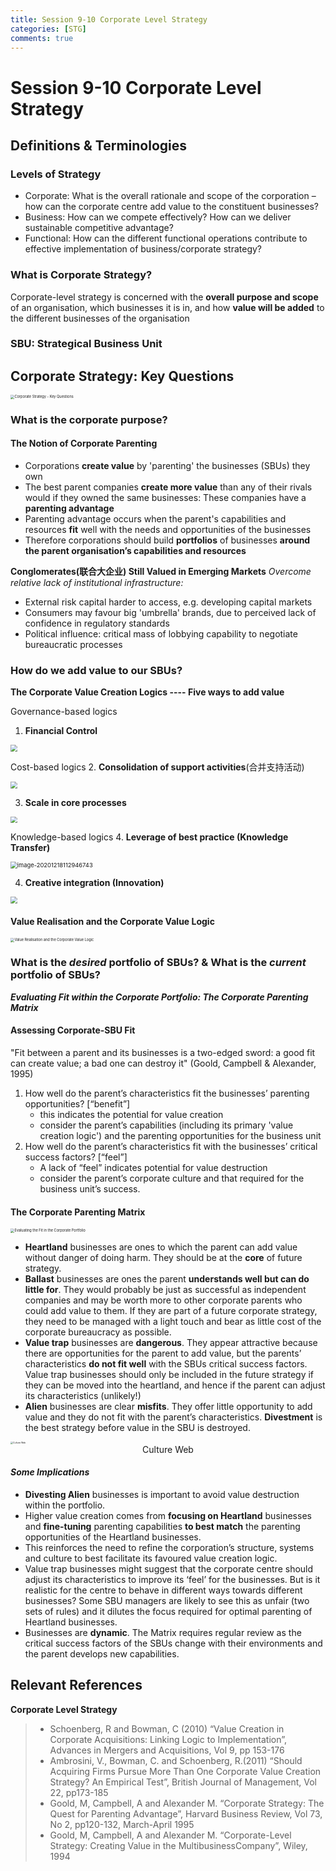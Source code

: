 ```yaml
---
title: Session 9-10 Corporate Level Strategy
categories: [STG]
comments: true
---
```

# Session 9-10 Corporate Level Strategy

## Definitions & Terminologies

### Levels of Strategy
- Corporate:
	What is the overall rationale and scope of the corporation – how can the corporate centre add value to the constituent businesses?
- Business:
	How can we compete effectively? 
	How can we deliver sustainable competitive advantage?
- Functional:
	How can the different functional operations contribute to effective implementation of business/corporate strategy?
	
### What is Corporate Strategy?
Corporate-level strategy is concerned with the **overall purpose and scope** of an organisation, which businesses it is in, and how **value will be added** to the different businesses of the organisation

### SBU: Strategical Business Unit

## Corporate Strategy: Key Questions

<img src="/assets/img/Pic_STG/Corporate Strategy - Key Questions.png" alt="Corporate Strategy - Key Questions" style="zoom:40%;" />

### What is the corporate purpose?
#### The Notion of Corporate Parenting
- Corporations **create value** by 'parenting' the businesses (SBUs) they own
- The best parent companies **create more value** than any of their rivals would if they owned the same businesses: These companies have a **parenting advantage**
- Parenting advantage occurs when the parent's capabilities and resources **fit** well with the needs and opportunities of the businesses
- Therefore corporations should build **portfolios** of businesses **around the parent organisation’s capabilities and resources**

**Conglomerates(联合大企业) Still Valued in Emerging Markets**
*Overcome relative lack of institutional infrastructure:*

- External risk capital harder to access, e.g. developing capital markets 
- Consumers may favour big 'umbrella' brands, due to perceived lack of confidence in regulatory standards
- Political influence: critical mass of lobbying capability to negotiate bureaucratic processes

### How do we add value to our SBUs?

**The Corporate Value Creation Logics ---- Five ways to add value**

Governance-based logics
1. **Financial Control**

<img src="/assets/img/Pic_STG/Financial Control.png" style="zoom:67%;" />

Cost-based logics
2. **Consolidation of support activities**(合并支持活动)

<img src="/assets/img/Pic_STG/Consolidation of Support Activities.png" style="zoom:67%;" />

3. **Scale in core processes**

<img src="/assets/img/Pic_STG/Scale in Core Processes.png" style="zoom:67%;" />

Knowledge-based logics
4. **Leverage of best practice (Knowledge Transfer)**

<img src="/assets/img/Pic_STG/Leverage of Best Practice.png" alt="image-20201218112946743" style="zoom:67%;" />

4. **Creative integration (Innovation)**

<img src="/assets/img/Pic_STG/Creative Integration - Innovation.png" style="zoom:67%;" />



#### Value Realisation and the Corporate Value Logic

<img src="/assets/img/Pic_STG/Value Realisation and the Corporate Value Logic.png" alt="Value Realisation and the Corporate Value Logic" style="zoom:40%;" />

### What is the *desired* portfolio of SBUs? & What is the *current* portfolio of SBUs?

***Evaluating Fit within the Corporate Portfolio: The Corporate Parenting Matrix***

#### Assessing Corporate-SBU Fit
"Fit between a parent and its businesses is a two-edged sword: a good fit can create value; a bad one can destroy it" (Goold, Campbell & Alexander, 1995)
1. How well do the parent’s characteristics fit the businesses’ parenting opportunities? [“benefit”]
	- this indicates the potential for value creation
	- consider the parent’s capabilities (including its primary 'value creation logic') and the parenting opportunities for the business unit 
2. How well do the parent’s characteristics fit with the businesses’ critical success factors? [“feel”]
	- A lack of “feel” indicates potential for value destruction
	- consider the parent’s corporate culture and that required for the business unit’s success.


#### The Corporate Parenting Matrix

<img src="/assets/img/Pic_STG/Evaluating the Fit in the Corporate Portfolio.png" alt="Evaluating the Fit in the Corporate Portfolio" style="zoom:40%;" />

- **Heartland** businesses are ones to which the parent can add value without danger of doing harm. They should be at the **core** of future strategy.
- **Ballast** businesses are ones the parent **understands well but can do little for**. They would probably be just as successful as independent companies and may be worth more to other corporate parents who could add value to them. If they are part of a future corporate strategy, they need to be managed with a light touch and bear as little cost of the corporate bureaucracy as possible.
- **Value trap** businesses are **dangerous**. They appear attractive because there are opportunities for the parent to add value, but the parents’ characteristics **do not fit well** with the SBUs critical success factors. Value trap businesses should only be included in the future strategy if they can be moved into the heartland, and hence if the parent can adjust its characteristics (unlikely!)
- **Alien** businesses are clear **misfits**. They offer little opportunity to add value and they do not fit with the parent’s characteristics. **Divestment** is the best strategy before value in the SBU is destroyed.

<img src="/assets/img/Pic_STG/Culture Web.png" alt="Culture Web" style="zoom:25%;" />

<center>Culture Web</center>


#### *Some Implications*
- **Divesting Alien** businesses is important to avoid value destruction within the portfolio.
- Higher value creation comes from **focusing on Heartland** businesses and **fine-tuning** parenting capabilities **to best match** the parenting opportunities of the Heartland businesses. 
- This reinforces the need to refine the corporation’s structure, systems and culture to best facilitate its favoured value creation logic.
- Value trap businesses might suggest that the corporate centre should adjust its characteristics to improve its ‘feel’ for the businesses. But is it realistic for the centre to behave in different ways towards different businesses? Some SBU managers are likely to see this as unfair (two sets of rules) and it dilutes the focus required for optimal parenting of Heartland businesses. 
- Businesses are **dynamic**. The Matrix requires regular review as the critical success factors of the SBUs change with their environments and the parent develops new capabilities.

## Relevant References

**Corporate Level Strategy**

> - Schoenberg, R and Bowman, C (2010) “Value Creation in Corporate Acquisitions: Linking Logic to Implementation”, Advances in Mergers and Acquisitions, Vol 9, pp 153-176
> - Ambrosini, V., Bowman, C. and Schoenberg, R.(2011) “Should Acquiring Firms Pursue More Than One Corporate Value Creation Strategy? An Empirical Test”, British Journal of Management, Vol 22, pp173-185
> - Goold, M, Campbell, A and Alexander M. “Corporate Strategy: The Quest for Parenting Advantage”, Harvard Business Review, Vol 73, No 2, pp120-132, March-April 1995
> - Goold, M, Campbell, A and Alexander M. “Corporate-Level Strategy: Creating Value in the MultibusinessCompany”, Wiley, 1994